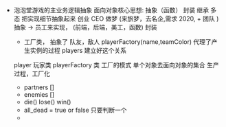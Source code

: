 - 泡泡堂游戏的主业务逻辑抽象 
  面向对象核心思想: 抽象（函数） 封装 继承 多态 
  把实现细节抽象起来 创业
  CEO 做梦 (来旅梦，去名企,需求 2020, + 团队 )
  抽象 -> 员工来实现， (前端，后端，美工，函数) 封装
  - 工厂类， 抽象了 队友，敌人 
  playerFactory(name,teamColor) 代理了产生实例的过程
  players 建立好这个关系

  player 玩家类
  playerFactory 类 工厂的模式
  单个对象去面向对象的集合 生产过程，工厂化
  - partners []
  - enemies []
  - die()
    lose()
    win()
  - all_dead = true or false 只要判断一个
  - 
    
    